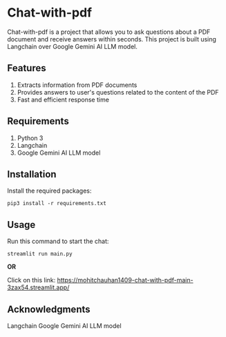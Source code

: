 # Chat-with-pdf
Chat-with-pdf is a project that allows you to ask questions about a PDF document and receive answers within seconds. This project is built using Langchain over Google Gemini AI LLM model.

## Features
1. Extracts information from PDF documents
2. Provides answers to user's questions related to the content of the PDF
3. Fast and efficient response time

## Requirements
1. Python 3
2. Langchain
3. Google Gemini AI LLM model

## Installation
Install the required packages:

`pip3 install -r requirements.txt`

## Usage
Run this command to start the chat:

`streamlit run main.py`

**OR**

Click on this link: https://mohitchauhan1409-chat-with-pdf-main-3zax54.streamlit.app/

## Acknowledgments
Langchain
Google Gemini AI LLM model
